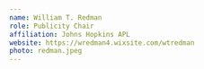 ```yaml
---
name: William T. Redman
role: Publicity Chair
affiliation: Johns Hopkins APL
website: https://wredman4.wixsite.com/wtredman
photo: redman.jpeg
---
```

